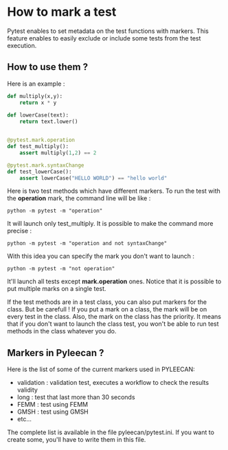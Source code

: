 # How to mark a test

Pytest enables to set metadata on the test functions with markers. This feature enables to easily exclude or include some tests from the test execution. 

## How to use them ?

Here is an example :

```py
def multiply(x,y):
    return x * y
    
def lowerCase(text):
    return text.lower()


@pytest.mark.operation
def test_multiply():
    assert multiply(1,2) == 2

@pytest.mark.syntaxChange
def test_lowerCase():
    assert lowerCase("HELLO WORLD") == "hello world"
```

Here is two test methods which have different markers. To run the test with the __operation__ mark, the command line will be like :
```
python -m pytest -m "operation"
```
It will launch only test_multiply. It is possible to make the command more precise :
```
python -m pytest -m "operation and not syntaxChange"
```
With this idea you can specify the mark you don't want to launch :
```
python -m pytest -m "not operation"
```
It'll launch all tests except __mark.operation__ ones. Notice that it is possible to put multiple marks on a single test.


If the test methods are in a test class, you can also put markers for the class. But be carefull ! If you put a mark on a class, the mark will be on every test in the class.
Also, the mark on the class has the priority. It means that if you don't want to launch the class test, you won't be able to run test methods in the class whatever you do.





## Markers in Pyleecan ?

Here is the list of some of the current markers used in PYLEECAN:

* validation : validation test, executes a workflow to check the results validity
* long : test that last more than 30 seconds
* FEMM : test using FEMM
* GMSH : test using GMSH
* etc...

The complete list is available in the file pyleecan/pytest.ini. If you want to create some, you'll have to write them in this file.
